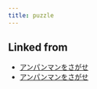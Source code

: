 ```yaml
---
title: puzzle
---
```



## Linked from

* [アンパンマンをさがせ](/アンパンマンをさがせ)
* [アンパンマンをさがせ](/アンパンマンをさがせ)


